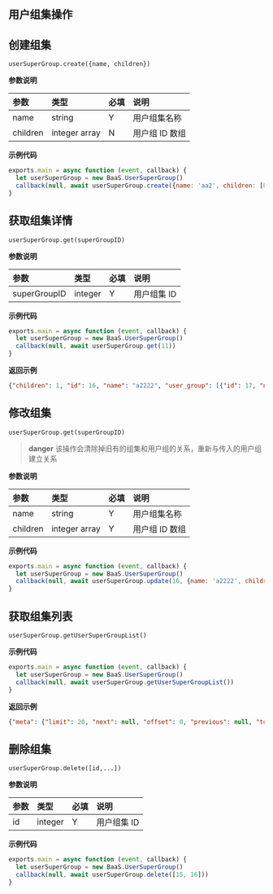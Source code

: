 ## 用户组集操作


## 创建组集
`userSuperGroup.create({name, children})`

**参数说明**

| 参数    | 类型   | 必填 | 说明 |
| :----- | :----- | :-- | :-- |
| name   | string | Y   | 用户组集名称 |
| children   | integer array | N   | 用户组 ID 数组|

**示例代码**

```javascript
exports.main = async function (event, callback) {
  let userSuperGroup = new BaaS.UserSuperGroup()
  callback(null, await userSuperGroup.create({name: 'aa2', children: [8]}))
}
```

## 获取组集详情
`userSuperGroup.get(superGroupID)`

**参数说明**

| 参数    | 类型   | 必填 | 说明 |
| :----- | :----- | :-- | :-- |
| superGroupID   | integer | Y   | 用户组集 ID |

**示例代码**

```javascript
exports.main = async function (event, callback) {
  let userSuperGroup = new BaaS.UserSuperGroup()
  callback(null, await userSuperGroup.get(11))
}
```
**返回示例**

```json
{"children": 1, "id": 16, "name": "a2222", "user_group": [{"id": 17, "name": "vvv"}]}
```

## 修改组集
`userSuperGroup.get(superGroupID)`

> **danger**
> 该操作会清除掉旧有的组集和用户组的关系，重新与传入的用户组建立关系

**参数说明**

| 参数    | 类型   | 必填 | 说明 |
| :----- | :----- | :-- | :-- |
| name   | string | Y   | 用户组集名称 |
| children   | integer array | Y   | 用户组 ID 数组|

**示例代码**

```javascript
exports.main = async function (event, callback) {
  let userSuperGroup = new BaaS.UserSuperGroup()
  callback(null, await userSuperGroup.update(16, {name: 'a2222', children: [17]}))
}
```

## 获取组集列表
`userSuperGroup.getUserSuperGroupList()`

**示例代码**

```javascript
exports.main = async function (event, callback) {
  let userSuperGroup = new BaaS.UserSuperGroup()
  callback(null, await userSuperGroup.getUserSuperGroupList())
}
```
**返回示例**

```json
{"meta": {"limit": 20, "next": null, "offset": 0, "previous": null, "total_count": 2}, "objects": [{"children": 1, "id": 16, "name": "a2222", "user_group": [{"id": 17, "name": "vvv"}]}, {"children": 3, "id": 11, "name": "sup", "user_group": [{"id": 9, "name": "产品经理"}, {"id": 10, "name": "总经理"}, {"id": 13, "name": "测试"}]}]}
```

## 删除组集
`userSuperGroup.delete([id,...])`

**参数说明**

| 参数    | 类型   | 必填 | 说明 |
| :----- | :----- | :-- | :-- |
| id   | integer | Y   | 用户组集 ID |

**示例代码**

```javascript
exports.main = async function (event, callback) {
  let userSuperGroup = new BaaS.UserSuperGroup()
  callback(null, await userSuperGroup.delete([15, 16]))
}
```